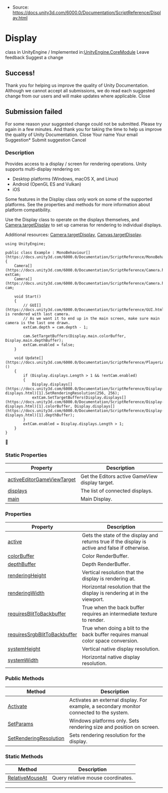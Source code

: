 * Source: https://docs.unity3d.com/6000.0/Documentation/ScriptReference/Display.html

# Display
class in UnityEngine
/
Implemented in:[UnityEngine.CoreModule](https://docs.unity3d.com/6000.0/Documentation/ScriptReference/UnityEngine.CoreModule.html)
Leave feedback
Suggest a change
## Success!
Thank you for helping us improve the quality of Unity Documentation. Although we cannot accept all submissions, we do read each suggested change from our users and will make updates where applicable.
Close
## Submission failed
For some reason your suggested change could not be submitted. Please <a>try again</a> in a few minutes. And thank you for taking the time to help us improve the quality of Unity Documentation.
Close
Your name Your email Suggestion* Submit suggestion
Cancel
### Description
Provides access to a display / screen for rendering operations.
Unity supports multi-display rendering on: 
  * Desktop platforms (Windows, macOS X, and Linux)
  * Android (OpenGL ES and Vulkan)
  * iOS


Some features in the Display class only work on some of the supported platforms. See the properties and methods for more information about platform compatibility.  
  
Use the Display class to operate on the displays themselves, and [Camera.targetDisplay](https://docs.unity3d.com/6000.0/Documentation/ScriptReference/Camera-targetDisplay.html) to set up cameras for rendering to individual displays.  
  
Additional resources: [Camera.targetDisplay](https://docs.unity3d.com/6000.0/Documentation/ScriptReference/Camera-targetDisplay.html), [Canvas.targetDisplay](https://docs.unity3d.com/6000.0/Documentation/ScriptReference/Canvas-targetDisplay.html).
```
using UnityEngine;  
  
public class Example : MonoBehaviour[](https://docs.unity3d.com/6000.0/Documentation/ScriptReference/MonoBehaviour.html)
{
    Camera[](https://docs.unity3d.com/6000.0/Documentation/ScriptReference/Camera.html) extCam;
    Camera[](https://docs.unity3d.com/6000.0/Documentation/ScriptReference/Camera.html) cam;  
  
    void Start()
    {
        // GUI[](https://docs.unity3d.com/6000.0/Documentation/ScriptReference/GUI.html) is rendered with last camera.
        // As we want it to end up in the main screen, make sure main camera is the last one drawn.
        extCam.depth = cam.depth - 1;  
  
        cam.SetTargetBuffers(Display.main.colorBuffer, Display.main.depthBuffer);
        extCam.enabled = false;
    }  
  
    void Update[](https://docs.unity3d.com/6000.0/Documentation/ScriptReference/PlayerLoop.Update.html)()
    {
        if (Display.displays.Length > 1 && !extCam.enabled)
        {
            Display.displays[](https://docs.unity3d.com/6000.0/Documentation/ScriptReference/Display-displays.html)[1].SetRenderingResolution(256, 256);
            extCam.SetTargetBuffers(Display.displays[](https://docs.unity3d.com/6000.0/Documentation/ScriptReference/Display-displays.html)[1].colorBuffer, Display.displays[](https://docs.unity3d.com/6000.0/Documentation/ScriptReference/Display-displays.html)[1].depthBuffer);
        }
        extCam.enabled = Display.displays.Length > 1;
    }
}

```

### Static Properties
Property | Description  
---|---  
[activeEditorGameViewTarget](https://docs.unity3d.com/6000.0/Documentation/ScriptReference/Display-activeEditorGameViewTarget.html) | Get the Editors active GameView display target.  
[displays](https://docs.unity3d.com/6000.0/Documentation/ScriptReference/Display-displays.html) | The list of connected displays.  
[main](https://docs.unity3d.com/6000.0/Documentation/ScriptReference/Display-main.html) | Main Display.  
### Properties
Property | Description  
---|---  
[active](https://docs.unity3d.com/6000.0/Documentation/ScriptReference/Display-active.html) | Gets the state of the display and returns true if the display is active and false if otherwise.  
[colorBuffer](https://docs.unity3d.com/6000.0/Documentation/ScriptReference/Display-colorBuffer.html) | Color RenderBuffer.  
[depthBuffer](https://docs.unity3d.com/6000.0/Documentation/ScriptReference/Display-depthBuffer.html) | Depth RenderBuffer.  
[renderingHeight](https://docs.unity3d.com/6000.0/Documentation/ScriptReference/Display-renderingHeight.html) | Vertical resolution that the display is rendering at.  
[renderingWidth](https://docs.unity3d.com/6000.0/Documentation/ScriptReference/Display-renderingWidth.html) | Horizontal resolution that the display is rendering at in the viewport.  
[requiresBlitToBackbuffer](https://docs.unity3d.com/6000.0/Documentation/ScriptReference/Display-requiresBlitToBackbuffer.html) | True when the back buffer requires an intermediate texture to render.  
[requiresSrgbBlitToBackbuffer](https://docs.unity3d.com/6000.0/Documentation/ScriptReference/Display-requiresSrgbBlitToBackbuffer.html) | True when doing a blit to the back buffer requires manual color space conversion.  
[systemHeight](https://docs.unity3d.com/6000.0/Documentation/ScriptReference/Display-systemHeight.html) | Vertical native display resolution.  
[systemWidth](https://docs.unity3d.com/6000.0/Documentation/ScriptReference/Display-systemWidth.html) | Horizontal native display resolution.  
### Public Methods
Method | Description  
---|---  
[Activate](https://docs.unity3d.com/6000.0/Documentation/ScriptReference/Display.Activate.html) | Activates an external display. For example, a secondary monitor connected to the system.  
[SetParams](https://docs.unity3d.com/6000.0/Documentation/ScriptReference/Display.SetParams.html) | Windows platforms only. Sets rendering size and position on screen.  
[SetRenderingResolution](https://docs.unity3d.com/6000.0/Documentation/ScriptReference/Display.SetRenderingResolution.html) | Sets rendering resolution for the display.  
### Static Methods
Method | Description  
---|---  
[RelativeMouseAt](https://docs.unity3d.com/6000.0/Documentation/ScriptReference/Display.RelativeMouseAt.html) | Query relative mouse coordinates.  
* * *
